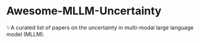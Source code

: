 # Awesome-MLLM-Uncertainty
✨A curated list of papers on the uncertainty in multi-modal large language model (MLLM).
